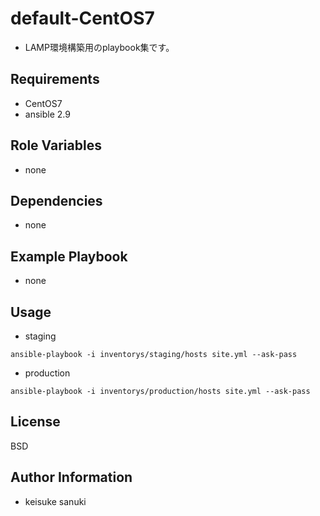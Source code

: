 default-CentOS7
=========

- LAMP環境構築用のplaybook集です。

Requirements
------------

- CentOS7
- ansible 2.9

Role Variables
--------------

- none

Dependencies
------------

- none

Example Playbook
----------------

- none

Usage
----------------

- staging

```
ansible-playbook -i inventorys/staging/hosts site.yml --ask-pass
```
- production

```
ansible-playbook -i inventorys/production/hosts site.yml --ask-pass
```

License
-------

BSD

Author Information
------------------

- keisuke sanuki 
